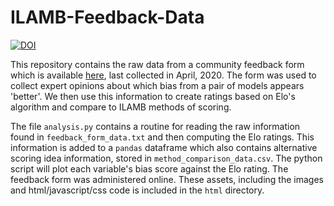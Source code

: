 # ILAMB-Feedback-Data

[![DOI](https://zenodo.org/badge/421198214.svg)](https://zenodo.org/badge/latestdoi/421198214)

This repository contains the raw data from a community feedback form
which is available [here](https://www.ilamb.org/crowdsource/), last
collected in April, 2020. The form was used to collect expert opinions about which bias from a pair of models appears 'better'. We then use this information to create ratings based on Elo's algorithm and compare to ILAMB methods of scoring.

The file `analysis.py` contains a routine for reading the raw information found in `feedback_form_data.txt` and then computing the Elo ratings. This information is added to a `pandas` dataframe which also contains alternative scoring idea information, stored in `method_comparison_data.csv`. The python script will plot each variable's bias score against the Elo rating. The feedback form was administered online. These assets, including the images and html/javascript/css code is included in the `html` directory.
